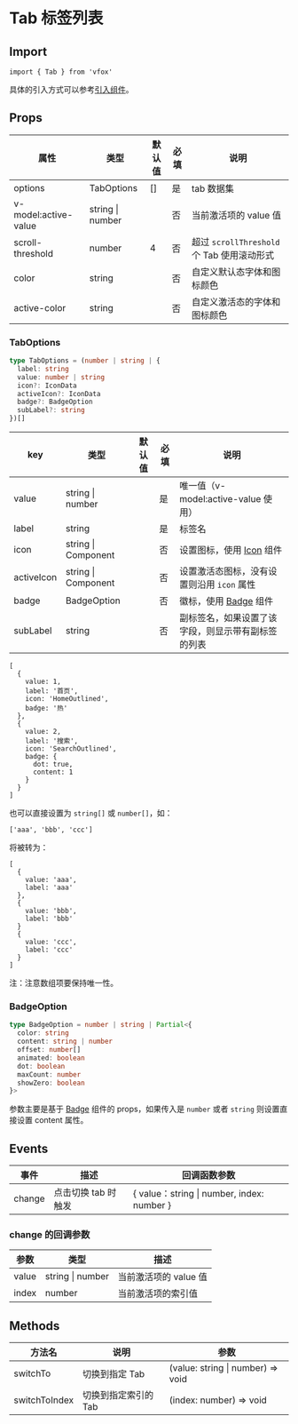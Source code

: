 # Tab 标签列表

## Import

```
import { Tab } from 'vfox'
```

具体的引入方式可以参考[引入组件](../guide/import.md)。

## Props

| 属性                 | 类型             | 默认值 | 必填 | 说明                                       |
| -------------------- | ---------------- | ------ | ---- | ------------------------------------------ |
| options              | TabOptions       | []     | 是   | tab 数据集                                 |
| v-model:active-value | string \| number |        | 否   | 当前激活项的 value 值                      |
| scroll-threshold     | number           | 4      | 否   | 超过 `scrollThreshold` 个 Tab 使用滚动形式 |
| color                | string           |        | 否   | 自定义默认态字体和图标颜色                 |
| active-color         | string           |        | 否   | 自定义激活态的字体和图标颜色               |

### TabOptions

```TypeScript
type TabOptions = (number | string | {
  label: string
  value: number | string
  icon?: IconData
  activeIcon?: IconData
  badge?: BadgeOption
  subLabel?: string
})[]
```

| key        | 类型                | 默认值 | 必填 | 说明                                               |
| ---------- | ------------------- | ------ | ---- | -------------------------------------------------- |
| value      | string \| number    |        | 是   | 唯一值（v-model:active-value 使用）                |
| label      | string              |        | 是   | 标签名                                             |
| icon       | string \| Component |        | 否   | 设置图标，使用 [Icon](./Icon.md) 组件              |
| activeIcon | string \| Component |        | 否   | 设置激活态图标，没有设置则沿用 `icon` 属性         |
| badge      | BadgeOption         |        | 否   | 徽标，使用 [Badge](./Badge.md) 组件                |
| subLabel   | string              |        | 否   | 副标签名，如果设置了该字段，则显示带有副标签的列表 |

```
[
  {
    value: 1,
    label: '首页',
    icon: 'HomeOutlined',
    badge: '热'
  },
  {
    value: 2,
    label: '搜索',
    icon: 'SearchOutlined',
    badge: {
      dot: true,
      content: 1
    }
  }
]
```

也可以直接设置为 `string[]` 或 `number[]`，如：

```
['aaa', 'bbb', 'ccc']
```

将被转为：

```
[
  {
    value: 'aaa',
    label: 'aaa'
  },
  {
    value: 'bbb',
    label: 'bbb'
  }
  {
    value: 'ccc',
    label: 'ccc'
  }
]
```

注：注意数组项要保持唯一性。

### BadgeOption

```TypeScript
type BadgeOption = number | string | Partial<{
  color: string
  content: string | number
  offset: number[]
  animated: boolean
  dot: boolean
  maxCount: number
  showZero: boolean
}>
```

参数主要是基于 [Badge](./Badge.md) 组件的 props，如果传入是 `number` 或者 `string` 则设置直接设置 content 属性。

## Events

| 事件   | 描述                | 回调函数参数                               |
| ------ | ------------------- | ------------------------------------------ |
| change | 点击切换 tab 时触发 | { value：string \| number, index: number } |

### change 的回调参数

| 参数  | 类型             | 描述                  |
| ----- | ---------------- | --------------------- |
| value | string \| number | 当前激活项的 value 值 |
| index | number           | 当前激活项的索引值    |

## Methods

| 方法名        | 说明                 | 参数                              |
| ------------- | -------------------- | --------------------------------- |
| switchTo      | 切换到指定 Tab       | (value: string \| number) => void |
| switchToIndex | 切换到指定索引的 Tab | (index: number) => void           |
